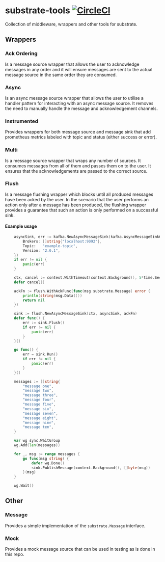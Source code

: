 # substrate-tools [![CircleCI](https://circleci.com/gh/uw-labs/substrate-tools.svg?style=svg)](https://circleci.com/gh/uw-labs/substrate-tools)
Collection of middleware, wrappers and other tools for substrate.

## Wrappers

### Ack Ordering
Is a message source wrapper that allows the user to acknowledge messages in any order and it will ensure
messages are sent to the actual message source in the same order they are consumed.

### Async
Is an async message source wrapper that allows the user to utilise a handler pattern for interacting
with an async message source. It removes the need to manually handle the message and acknowledgement
channels.

### Instrumented
Provides wrappers for both message source and message sink that add prometheus metrics labeled with topic and status (either success or error).

### Multi
Is a message source wrapper that wraps any number of sources. It consumes messages from all of them and passes them on to the user.
It ensures that the acknowledgements are passed to the correct source.

### Flush
Is a message flushing wrapper which blocks until all produced messages have been acked by the user. In the scenario that the user performs an action only after a message has been produced, the flushing wrapper provides a guarantee that such an action is only performed on a successful sink.

#### Example usage

```go
	asyncSink, err := kafka.NewAsyncMessageSink(kafka.AsyncMessageSinkConfig{
		Brokers: []string{"localhost:9092"},
		Topic:   "example-topic",
		Version: "2.0.1",
	})
	if err != nil {
		panic(err)
	}

	ctx, cancel := context.WithTimeout(context.Background(), 5*time.Second)
	defer cancel()

	ackFn := flush.WithAckFunc(func(msg substrate.Message) error {
		println(string(msg.Data()))
		return nil
	})

	sink := flush.NewAsyncMessageSink(ctx, asyncSink, ackFn)
	defer func() {
		err := sink.Flush()
		if err != nil {
			panic(err)
		}
	}()

	go func() {
		err = sink.Run()
		if err != nil {
			panic(err)
		}
	}()

	messages := []string{
		"message one",
		"message two",
		"message three",
		"message four",
		"message five",
		"message six",
		"message seven",
		"message eight",
		"message nine",
		"message ten",
	}

	var wg sync.WaitGroup
	wg.Add(len(messages))

	for _, msg := range messages {
		go func(msg string) {
			defer wg.Done()
			sink.PublishMessage(context.Background(), []byte(msg))
		}(msg)
	}

	wg.Wait()
```

## Other

### Message
Provides a simple implementation of the `substrate.Message` interface.

### Mock
Provides a mock message source that can be used in testing as is done in this repo.
